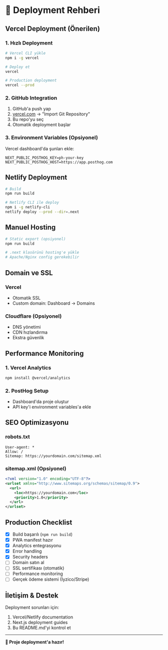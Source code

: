 # 🚀 Deployment Rehberi

## Vercel Deployment (Önerilen)

### 1. Hızlı Deployment
```bash
# Vercel CLI yükle
npm i -g vercel

# Deploy et
vercel

# Production deployment
vercel --prod
```

### 2. GitHub Integration
1. GitHub'a push yap
2. [vercel.com](https://vercel.com) -> "Import Git Repository"
3. Bu repo'yu seç
4. Otomatik deployment başlar

### 3. Environment Variables (Opsiyonel)
Vercel dashboard'da şunları ekle:
```
NEXT_PUBLIC_POSTHOG_KEY=ph-your-key
NEXT_PUBLIC_POSTHOG_HOST=https://app.posthog.com
```

## Netlify Deployment

```bash
# Build
npm run build

# Netlify CLI ile deploy
npm i -g netlify-cli
netlify deploy --prod --dir=.next
```

## Manuel Hosting

```bash
# Static export (opsiyonel)
npm run build

# .next klasörünü hosting'e yükle
# Apache/Nginx config gerekebilir
```

## Domain ve SSL

### Vercel
- Otomatik SSL
- Custom domain: Dashboard -> Domains

### Cloudflare (Opsiyonel)
- DNS yönetimi
- CDN hızlandırma
- Ekstra güvenlik

## Performance Monitoring

### 1. Vercel Analytics
```bash
npm install @vercel/analytics
```

### 2. PostHog Setup
- Dashboard'da proje oluştur
- API key'i environment variables'a ekle

## SEO Optimizasyonu

### robots.txt
```
User-agent: *
Allow: /
Sitemap: https://yourdomain.com/sitemap.xml
```

### sitemap.xml (Opsiyonel)
```xml
<?xml version="1.0" encoding="UTF-8"?>
<urlset xmlns="http://www.sitemaps.org/schemas/sitemap/0.9">
  <url>
    <loc>https://yourdomain.com</loc>
    <priority>1.0</priority>
  </url>
</urlset>
```

## Production Checklist

- [x] Build başarılı (`npm run build`)
- [x] PWA manifest hazır
- [x] Analytics entegrasyonu
- [x] Error handling
- [x] Security headers
- [ ] Domain satın al
- [ ] SSL sertifikası (otomatik)
- [ ] Performance monitoring
- [ ] Gerçek ödeme sistemi (İyzico/Stripe)

## İletişim & Destek

Deployment sorunları için:
1. Vercel/Netlify documentation
2. Next.js deployment guides
3. Bu README.md'yi kontrol et

---

**🎉 Proje deployment'a hazır!**
